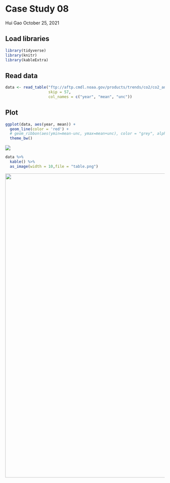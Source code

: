 Case Study 08
================
Hui Gao
October 25, 2021

## Load libraries

``` r
library(tidyverse)
library(knitr)
library(kableExtra)
```

## Read data

``` r
data <- read_table("ftp://aftp.cmdl.noaa.gov/products/trends/co2/co2_annmean_mlo.txt", 
                   skip = 57, 
                   col_names = c("year", "mean", "unc"))
```

## Plot

``` r
ggplot(data, aes(year, mean)) +
  geom_line(color = 'red') +
  # geom_ribbon(aes(ymin=mean-unc, ymax=mean+unc), color = "grey", alpha = .1) +
  theme_bw()
```

![](case_study_08_files/figure-gfm/unnamed-chunk-3-1.png)<!-- -->

``` r
data %>% 
  kable() %>% 
  as_image(width = 10,file = "table.png")
```

<img src="table.png" width="960" />
